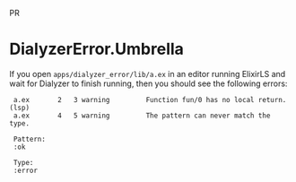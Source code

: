 PR
# DialyzerError.Umbrella

If you open `apps/dialyzer_error/lib/a.ex` in an editor running ElixirLS and wait for Dialyzer to finish running, then you should see the following errors:

```
 a.ex       2   3 warning         Function fun/0 has no local return. (lsp)
 a.ex       4   5 warning         The pattern can never match the type.

 Pattern:
 :ok

 Type:
 :error
```
